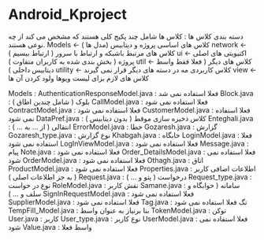 # Android_Kproject

دسته بندی کلاس ها :
کلاس ها شامل چند پکیج کلی هستند که مشخص می کند از چه نوعی هستند.
 Models  <-  کلاس های اساسی پروژه و دیتابیس (مدل  ها )
network  <- کلاس های مرتبط باشبکه و ارتباط با سرور ( ارتباط بیسیم )
ui  <- اکتیویتی های اصلی پروژه ( بخش بندی شده به کاربران متفاوت )
util  <- کلاس های دیگر ( فعلا فقط واسط دیتابیس داخلی )
utility  <- کلاس کاربردی مه در دسته های دیگر قرار نمی گیرند
view  <- کلاس های لازم بزای لیست ویوها ولود کردن آن ها

Models :
AuthenticationResponseModel.java  : فعلا استفاده نمی شد
Block.java : بلوک ( شامل چندین اطاق )
CallModel.java : فعلا استفاده نمی شود
ContractModel.java : فعلا استفاده نمی شود
CustomerModel.java : فعلا استفاده نمی شود
DataPref.java : کلاس ذخیره سازی موقط ( بدون دیتابیس )
Enteghali.java : انتقالی ( از ... به ... )
ErrorModel.java : خطا 
Gozaresh.java : گزارش
Gozaresh_type.java : نوع گزارش
Khabgah.java : خابگاه
LoginModel.java : فعلا استفاده نمی شود
LogInViewModel.java : فعلا استفاده نمی شود 
Message.java : پیام 
Note.java : فعلا استفاده نمی شود
Order_DetailsModel.java : فعلا استفاده نمی شود
OrderModel.java : فعلا استفاده نمی شود
Othagh.java : اتاق
ProductModel.java : فعلا استفاده نمی شود
Properties.java : اطلاعات اضافی کاربر ( به جز اطلاعات اصلی )
Request.java  : درخواست ( پتو و ... )
Request_type.java : نوع در خواست 
RoleModel.java : نقش کاربر
Samane.java : سامانه ( خوابگاه و سلف و ... )
SignInRequestModel.java : فعلا استفاده نمی شود
SupplierModel.java : فعلا استفاده نمی شود
Tag.java : تگ فعلا استفاده نمی شود
TempFill_Model.java : بنا برنیاز به عنوان واسط
TokenModel.java : توکن 
User.java : کاربر
User_type.java : نوع کاربر
UserModel.java : فعلا استفاده نمی شود
Value.java : واسط فعلا 
